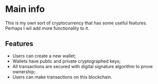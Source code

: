# Main info
This is my own sort of cryptocurrency that has some useful features. Perhaps I wil add more functionality to it.

## Features
* Users can create a new wallet;
* Wallets have public and private cryptographed keys;
* All transactions are secured with digital signature algorithm to prove ownership;
* Users can make transactions on this blockchain.
